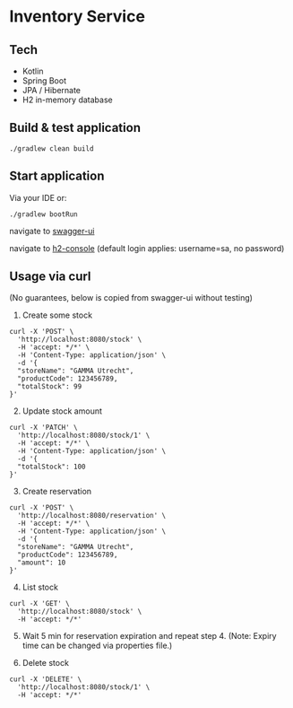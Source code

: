 # Inventory Service

## Tech
- Kotlin
- Spring Boot
- JPA / Hibernate
- H2 in-memory database

## Build & test application
```
./gradlew clean build
```

## Start application
Via your IDE or:
```
./gradlew bootRun
```
navigate to [swagger-ui](http://localhost:8080/swagger-ui.html)

navigate to [h2-console](http://localhost:8080/h2-console) (default login applies: username=sa, no password)

## Usage via curl
(No guarantees, below is copied from swagger-ui without testing)
1. Create some stock
```
curl -X 'POST' \
  'http://localhost:8080/stock' \
  -H 'accept: */*' \
  -H 'Content-Type: application/json' \
  -d '{
  "storeName": "GAMMA Utrecht",
  "productCode": 123456789,
  "totalStock": 99
}'
```
2. Update stock amount
```
curl -X 'PATCH' \
  'http://localhost:8080/stock/1' \
  -H 'accept: */*' \
  -H 'Content-Type: application/json' \
  -d '{
  "totalStock": 100
}'
```
3. Create reservation
```
curl -X 'POST' \
  'http://localhost:8080/reservation' \
  -H 'accept: */*' \
  -H 'Content-Type: application/json' \
  -d '{
  "storeName": "GAMMA Utrecht",
  "productCode": 123456789,
  "amount": 10
}'
```
4. List stock
```
curl -X 'GET' \
  'http://localhost:8080/stock' \
  -H 'accept: */*'   
```

5. Wait 5 min for reservation expiration and repeat step 4. (Note: Expiry time can be changed via properties file.)


6. Delete stock
```
curl -X 'DELETE' \
  'http://localhost:8080/stock/1' \
  -H 'accept: */*'
```
